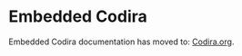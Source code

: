 # Embedded Codira

Embedded Codira documentation has moved to: [Codira.org](https://docs.code.org/embedded/documentation/embedded).
